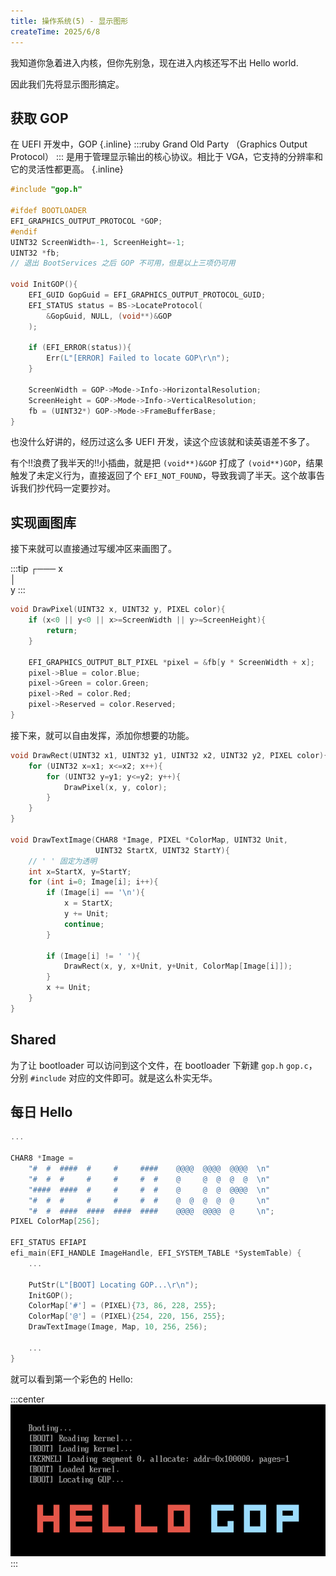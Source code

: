 ```yaml
---
title: 操作系统(5) - 显示图形
createTime: 2025/6/8
---
```


我知道你急着进入内核，但你先别急，现在进入内核还写不出 Hello world.

因此我们先将显示图形搞定。

## 获取 GOP

在 UEFI 开发中，GOP {.inline}
:::ruby Grand Old Party
（Graphics Output Protocol）
:::
是用于管理显示输出的核心协议。相比于 VGA，它支持的分辨率和它的灵活性都更高。 {.inline}

```c title="src/shared/graphics/gop.c"
#include "gop.h"

#ifdef BOOTLOADER
EFI_GRAPHICS_OUTPUT_PROTOCOL *GOP;
#endif
UINT32 ScreenWidth=-1, ScreenHeight=-1;
UINT32 *fb;
// 退出 BootServices 之后 GOP 不可用，但是以上三项仍可用

void InitGOP(){
    EFI_GUID GopGuid = EFI_GRAPHICS_OUTPUT_PROTOCOL_GUID;
    EFI_STATUS status = BS->LocateProtocol(
        &GopGuid, NULL, (void**)&GOP
    );

    if (EFI_ERROR(status)){
        Err(L"[ERROR] Failed to locate GOP\r\n");
    }

    ScreenWidth = GOP->Mode->Info->HorizontalResolution;
    ScreenHeight = GOP->Mode->Info->VerticalResolution;
    fb = (UINT32*) GOP->Mode->FrameBufferBase;
}
```

也没什么好讲的，经历过这么多 UEFI 开发，读这个应该就和读英语差不多了。

有个!!浪费了我半天的!!小插曲，就是把 `(void**)&GOP` 打成了 `(void**)GOP`，结果触发了未定义行为，直接返回了个 `EFI_NOT_FOUND`，导致我调了半天。这个故事告诉我们抄代码一定要抄对。

## 实现画图库

接下来就可以直接通过写缓冲区来画图了。

:::tip
┌─── x  
│  
y
:::

```c
void DrawPixel(UINT32 x, UINT32 y, PIXEL color){
    if (x<0 || y<0 || x>=ScreenWidth || y>=ScreenHeight){
        return;
    }

    EFI_GRAPHICS_OUTPUT_BLT_PIXEL *pixel = &fb[y * ScreenWidth + x];
    pixel->Blue = color.Blue;
    pixel->Green = color.Green;
    pixel->Red = color.Red;
    pixel->Reserved = color.Reserved;
}
```

接下来，就可以自由发挥，添加你想要的功能。

```c
void DrawRect(UINT32 x1, UINT32 y1, UINT32 x2, UINT32 y2, PIXEL color){
    for (UINT32 x=x1; x<=x2; x++){
        for (UINT32 y=y1; y<=y2; y++){
            DrawPixel(x, y, color);
        }
    }
}

void DrawTextImage(CHAR8 *Image, PIXEL *ColorMap, UINT32 Unit, 
                   UINT32 StartX, UINT32 StartY){
    // ' ' 固定为透明
    int x=StartX, y=StartY;
    for (int i=0; Image[i]; i++){
        if (Image[i] == '\n'){
            x = StartX;
            y += Unit;
            continue;
        }
        
        if (Image[i] != ' '){
            DrawRect(x, y, x+Unit, y+Unit, ColorMap[Image[i]]);
        }
        x += Unit;
    }
}
```

## Shared

为了让 bootloader 可以访问到这个文件，在 bootloader 下新建 `gop.h` `gop.c`，分别 `#include` 对应的文件即可。就是这么朴实无华。

## 每日 Hello

```c title="src/bootloader/ootloader.c"
...

CHAR8 *Image = 
    "#  #  ####  #     #     ####    @@@@  @@@@  @@@@  \n"
    "#  #  #     #     #     #  #    @     @  @  @  @  \n"
    "####  ####  #     #     #  #    @     @  @  @@@@  \n"
    "#  #  #     #     #     #  #    @  @  @  @  @     \n"
    "#  #  ####  ####  ####  ####    @@@@  @@@@  @     \n";
PIXEL ColorMap[256];

EFI_STATUS EFIAPI 
efi_main(EFI_HANDLE ImageHandle, EFI_SYSTEM_TABLE *SystemTable) {
    ...

    PutStr(L"[BOOT] Locating GOP...\r\n");
    InitGOP();
    ColorMap['#'] = (PIXEL){73, 86, 228, 255};
    ColorMap['@'] = (PIXEL){254, 220, 156, 255};
    DrawTextImage(Image, Map, 10, 256, 256);

    ...
}

```

就可以看到第一个彩色的 Hello:

:::center
![](OS-05-GOP/output.png)
:::
